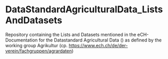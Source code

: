 # DataStandardAgriculturalData_ListsAndDatasets
Repository containing the Lists and Datasets mentioned in the eCH-Documentation for the Datastandard Agricultural Data () as defined by the working group Agrikultur (cp. https://www.ech.ch/de/der-verein/fachgruppen/agrardaten)
